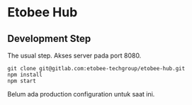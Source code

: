 # Etobee Hub

## Development Step

The usual step. Akses server pada port 8080.

```
git clone git@gitlab.com:etobee-techgroup/etobee-hub.git
npm install
npm start
```

Belum ada production configuration untuk saat ini.
